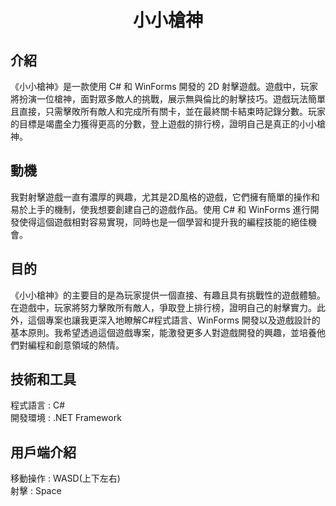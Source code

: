 <h1 align="center">小小槍神</h1>  

## 介紹
《小小槍神》是一款使用 C# 和 WinForms 開發的 2D 射擊遊戲。遊戲中，玩家將扮演一位槍神，面對眾多敵人的挑戰，展示無與倫比的射擊技巧。遊戲玩法簡單且直接，只需擊敗所有敵人和完成所有關卡，並在最終關卡結束時記錄分數。玩家的目標是竭盡全力獲得更高的分數，登上遊戲的排行榜，證明自己是真正的小小槍神。  

## 動機
我對射擊遊戲一直有濃厚的興趣，尤其是2D風格的遊戲，它們擁有簡單的操作和易於上手的機制，使我想要創建自己的遊戲作品。使用 C# 和 WinForms 進行開發使得這個遊戲相對容易實現，同時也是一個學習和提升我的編程技能的絕佳機會。  

## 目的
《小小槍神》的主要目的是為玩家提供一個直接、有趣且具有挑戰性的遊戲體驗。在遊戲中，玩家將努力擊敗所有敵人，爭取登上排行榜，證明自己的射擊實力。此外，這個專案也讓我更深入地瞭解C#程式語言、WinForms 開發以及遊戲設計的基本原則。我希望透過這個遊戲專案，能激發更多人對遊戲開發的興趣，並培養他們對編程和創意領域的熱情。  

## 技術和工具
程式語言 : C#  
開發環境 : .NET Framework

## 用戶端介紹
移動操作 : WASD(上下左右)  
射擊 : Space

